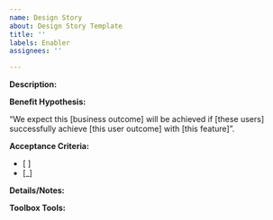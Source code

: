 ```yaml
---
name: Design Story
about: Design Story Template
title: ''
labels: Enabler
assignees: ''

---
```


**Description:**

**Benefit Hypothesis:** 


“We expect this [business outcome] will be achieved if [these users] successfully achieve [this user outcome] with [this feature]”. 


**Acceptance Criteria:**
- [ ]
- [_]


**Details/Notes:** 


**Toolbox Tools:**
